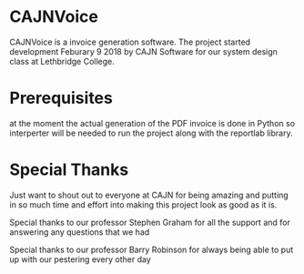 # CAJNVoice

CAJNVoice is a invoice generation software. The project started development Feburary 9 2018 by CAJN Software for our system design class at Lethbridge College.

# Prerequisites

at the moment the actual generation of the PDF invoice is done in Python so interperter will be needed to run the project along with the reportlab library.

# Special Thanks

Just want to shout out to everyone at CAJN for being amazing and putting in so much time and effort into making this project look as good as it is.

Special thanks to our professor Stephen Graham for all the support and for answering any questions that we had

Special thanks to our professor Barry Robinson for always being able to put up with our pestering every other day
